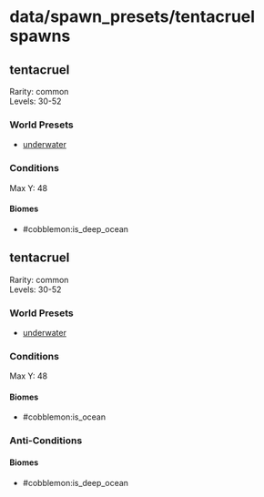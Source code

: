 # data/spawn_presets/tentacruel spawns  
  
## tentacruel  
Rarity: common  
Levels: 30-52  
  
### World Presets  
* [underwater](/data/world_presets/underwater.md)  
  
### Conditions  
Max Y: 48  
  
#### Biomes  
  * #cobblemon:is_deep_ocean
  
  
## tentacruel  
Rarity: common  
Levels: 30-52  
  
### World Presets  
* [underwater](/data/world_presets/underwater.md)  
  
### Conditions  
Max Y: 48  
  
#### Biomes  
  * #cobblemon:is_ocean
  
  
### Anti-Conditions  
  
#### Biomes  
  * #cobblemon:is_deep_ocean
  
